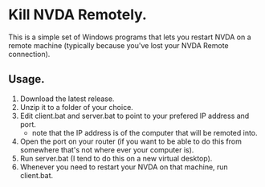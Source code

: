 # Kill NVDA Remotely.

This is a simple set of Windows programs that lets you restart NVDA on a remote machine (typically because you've lost your NVDA Remote connection).

## Usage.

1. Download the latest release.
2. Unzip it to a folder of your choice.
3. Edit client.bat and server.bat to point to your prefered IP address and port.
	* note that the IP address is of the computer that will be remoted into.
4. Open the port on your router (if you want to be able to do this from somewhere that's not where ever your computer is).
5. Run server.bat (I tend to do this on a new virtual desktop).
6. Whenever you need to restart your NVDA on that machine, run client.bat.
